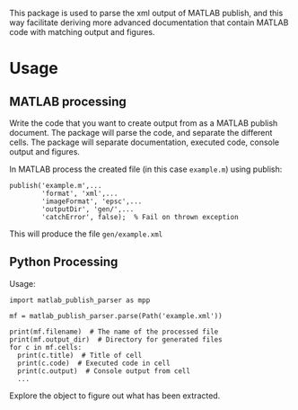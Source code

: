 This package is used to parse the xml output of MATLAB publish, and
this way facilitate deriving more advanced documentation that contain
MATLAB code with matching output and figures.

# Usage

## MATLAB processing

Write the code that you want to create output from as a MATLAB publish
document.  The package will parse the code, and separate the different
cells.  The package will separate documentation, executed code, console
output and figures.

In MATLAB process the created file (in this case ``example.m``) using publish:
```
publish('example.m',...
        'format', 'xml',...
        'imageFormat', 'epsc',...
        'outputDir', 'gen/',...
        'catchError', false);  % Fail on thrown exception

```
This will produce the file ``gen/example.xml``

## Python Processing
Usage:

```
import matlab_publish_parser as mpp

mf = matlab_publish_parser.parse(Path('example.xml'))

print(mf.filename)  # The name of the processed file
print(mf.output_dir)  # Directory for generated files
for c in mf.cells:
  print(c.title)  # Title of cell
  print(c.code)  # Executed code in cell
  print(c.output)  # Console output from cell
  ...

```

Explore the object to figure out what has been extracted.